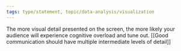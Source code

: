 ```yaml
---
tags: type/statement, topic/data-analysis/visualization
---
```

The more visual detail presented on the screen, the more likely your audience will experience cognitive overload and tune out. [[Good communication should have multiple intermediate levels of detail]]